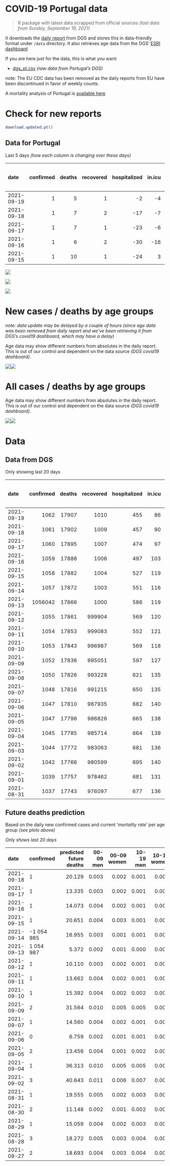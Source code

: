 COVID-19 Portugal data
================

> R package with latest data scrapped from official sources *(last data
> from Sunday, September 19, 2021)*

It downloads the [daily
report](https://covid19.min-saude.pt/relatorio-de-situacao/) from DGS
and stores this in data-friendly format under `/data` directory. It also
retrieves age data from the DGS’ [ESRI
dashboard](https://covid19.min-saude.pt/ponto-de-situacao-atual-em-portugal/)

If you are here just for the data, this is what you want:

-   [dgs\_pt.csv](raw/master/data/dgs_pt.csv) *(raw data from Portugal’s
    DGS)*

note: The EU CDC data has been removed as the daily reports from EU have
been discontinued in favor of weekly counts.

A mortality analysis of Portugal is [available
here](https://averissimo.github.io/covid19-analysis/mortality.html)

# Check for new reports

``` r
download.updated.pt()
```

## Data for Portugal

Last 5 days *(how each column is changing over these days)*

| date       | confirmed | deaths | recovered | hospitalized | in.icu | first vaccine | second vaccine | confirmed m 00-09 | confirmed w 00-09 | confirmed m 10-19 | confirmed w 10-19 | confirmed m 20-29 | confirmed w 20-29 | confirmed m 30-39 | confirmed w 30-39 | confirmed m 40-49 | confirmed w 40-49 | confirmed m 50-59 | confirmed w 50-59 | confirmed m 60-69 | confirmed w 60-69 | confirmed m 70-79 | confirmed w 70-79 | confirmed m 80+ | confirmed w 80+ | death m 00-09 | death w 00-09 | death m 10-19 | death w 10-19 | death m 20-29 | death w 20-29 | death m 30-39 | death w 30-39 | death m 40-49 | death w 40-49 | death m 50-59 | death w 50-59 | death m 60-69 | death w 60-69 | death m 70-79 | death w 70-79 | death m 80+ | death w 80+ |
|:-----------|----------:|-------:|----------:|-------------:|-------:|--------------:|---------------:|------------------:|------------------:|------------------:|------------------:|------------------:|------------------:|------------------:|------------------:|------------------:|------------------:|------------------:|------------------:|------------------:|------------------:|------------------:|------------------:|----------------:|----------------:|--------------:|--------------:|--------------:|--------------:|--------------:|--------------:|--------------:|--------------:|--------------:|--------------:|--------------:|--------------:|--------------:|--------------:|--------------:|--------------:|------------:|------------:|
| 2021-09-19 |         1 |      5 |         1 |           -2 |     -4 |            NA |             NA |                NA |                NA |                NA |                NA |                NA |                NA |                NA |                NA |                NA |                NA |                NA |                NA |                NA |                NA |                NA |                NA |              NA |              NA |            NA |            NA |            NA |            NA |            NA |            NA |            NA |            NA |            NA |            NA |            NA |            NA |            NA |            NA |            NA |            NA |          NA |          NA |
| 2021-09-18 |         1 |      7 |         2 |          -17 |     -7 |            NA |             NA |                45 |                63 |                47 |                41 |                69 |                76 |                72 |                56 |                46 |                57 |                36 |                74 |                49 |                53 |                32 |                30 |              27 |              66 |             0 |             0 |             0 |             0 |             0 |             0 |             0 |             0 |             0 |             0 |             1 |             0 |             2 |             0 |             1 |             1 |           1 |           1 |
| 2021-09-17 |         1 |      7 |         1 |          -23 |     -6 |            NA |             NA |                46 |                58 |                55 |                61 |                85 |                58 |                62 |                73 |                66 |                95 |                53 |                95 |                43 |                50 |                27 |                43 |               9 |              41 |             0 |             0 |             0 |             0 |             0 |             0 |             0 |             0 |             1 |             0 |             1 |             0 |             1 |             0 |             1 |             0 |           2 |           1 |
| 2021-09-16 |         1 |      6 |         2 |          -30 |    -16 |            NA |             NA |                68 |                49 |                63 |                51 |                76 |                69 |                72 |                68 |                62 |                96 |                70 |               105 |                49 |                56 |                29 |                34 |              18 |              31 |             0 |             0 |             0 |             0 |             0 |             0 |             0 |             0 |             0 |             0 |             1 |             0 |             0 |             0 |             0 |             0 |           4 |           1 |
| 2021-09-15 |         1 |     10 |         1 |          -24 |      3 |            NA |             NA |                65 |                89 |                70 |                47 |                89 |               100 |                75 |                89 |                71 |                95 |                76 |                96 |                53 |                70 |                37 |                39 |              30 |              54 |             0 |             0 |             0 |             0 |             0 |             0 |             0 |             0 |             0 |             0 |             2 |             1 |             0 |             0 |             2 |             0 |           4 |           1 |

![](README_files/figure-gfm/totals-1.svg)<!-- -->

![](README_files/figure-gfm/differential-1.svg)<!-- -->

![](README_files/figure-gfm/differential_7days-1.svg)<!-- -->

# New cases / deaths by age groups

*note: data update may be delayed by a couple of hours (since age data
was been removed from daily report and we’ve been retrieving it from
DGS’s covid19 dashboard, which may have a delay)*

Age data may show different numbers from absolutes in the daily report.
This is out of our control and dependent on the data source *(DGS
covid19 dashboard)*.

![](README_files/figure-gfm/new_cases_deaths-1.svg)<!-- -->![](README_files/figure-gfm/new_cases_deaths-2.svg)<!-- -->

# All cases / deaths by age groups

Age data may show different numbers from absolutes in the daily report.
This is out of our control and dependent on the data source *(DGS
covid19 dashboard)*.

![](README_files/figure-gfm/total_cases_deaths-1.svg)<!-- -->![](README_files/figure-gfm/total_cases_deaths-2.svg)<!-- -->

# Data

## Data from DGS

Only showing last 20 days

| date       | confirmed | deaths | recovered | hospitalized | in.icu | confirmed m 00-09 | confirmed w 00-09 | confirmed m 10-19 | confirmed w 10-19 | confirmed m 20-29 | confirmed w 20-29 | confirmed m 30-39 | confirmed w 30-39 | confirmed m 40-49 | confirmed w 40-49 | confirmed m 50-59 | confirmed w 50-59 | confirmed m 60-69 | confirmed w 60-69 | confirmed m 70-79 | confirmed w 70-79 | confirmed m 80+ | confirmed w 80+ | death m 00-09 | death w 00-09 | death m 10-19 | death w 10-19 | death m 20-29 | death w 20-29 | death m 30-39 | death w 30-39 | death m 40-49 | death w 40-49 | death m 50-59 | death w 50-59 | death m 60-69 | death w 60-69 | death m 70-79 | death w 70-79 | death m 80+ | death w 80+ | first vaccine | second vaccine |
|:-----------|----------:|-------:|----------:|-------------:|-------:|------------------:|------------------:|------------------:|------------------:|------------------:|------------------:|------------------:|------------------:|------------------:|------------------:|------------------:|------------------:|------------------:|------------------:|------------------:|------------------:|----------------:|----------------:|--------------:|--------------:|--------------:|--------------:|--------------:|--------------:|--------------:|--------------:|--------------:|--------------:|--------------:|--------------:|--------------:|--------------:|--------------:|--------------:|------------:|------------:|--------------:|---------------:|
| 2021-09-19 |      1062 |  17907 |      1010 |          455 |     86 |                NA |                NA |                NA |                NA |                NA |                NA |                NA |                NA |                NA |                NA |                NA |                NA |                NA |                NA |                NA |                NA |              NA |              NA |            NA |            NA |            NA |            NA |            NA |            NA |            NA |            NA |            NA |            NA |            NA |            NA |            NA |            NA |            NA |            NA |          NA |          NA |            NA |             NA |
| 2021-09-18 |      1061 |  17902 |      1009 |          457 |     90 |             33068 |             31850 |             56838 |             57117 |             84144 |             88655 |             73548 |             82869 |             76465 |             94181 |             64271 |             80855 |             46871 |             51422 |             29675 |             33382 |           25236 |           50178 |             2 |             1 |             1 |             1 |             8 |             5 |            26 |            20 |           109 |            67 |           363 |           156 |          1131 |           499 |          2395 |          1439 |        5355 |        6324 |            NA |             NA |
| 2021-09-17 |      1060 |  17895 |      1007 |          474 |     97 |             33023 |             31787 |             56791 |             57076 |             84075 |             88579 |             73476 |             82813 |             76419 |             94124 |             64235 |             80781 |             46822 |             51369 |             29643 |             33352 |           25209 |           50112 |             2 |             1 |             1 |             1 |             8 |             5 |            26 |            20 |           109 |            67 |           362 |           156 |          1129 |           499 |          2394 |          1438 |        5354 |        6323 |            NA |             NA |
| 2021-09-16 |      1059 |  17888 |      1006 |          497 |    103 |             32977 |             31729 |             56736 |             57015 |             83990 |             88521 |             73414 |             82740 |             76353 |             94029 |             64182 |             80686 |             46779 |             51319 |             29616 |             33309 |           25200 |           50071 |             2 |             1 |             1 |             1 |             8 |             5 |            26 |            20 |           108 |            67 |           361 |           156 |          1128 |           499 |          2393 |          1438 |        5352 |        6322 |            NA |             NA |
| 2021-09-15 |      1058 |  17882 |      1004 |          527 |    119 |             32909 |             31680 |             56673 |             56964 |             83914 |             88452 |             73342 |             82672 |             76291 |             93933 |             64112 |             80581 |             46730 |             51263 |             29587 |             33275 |           25182 |           50040 |             2 |             1 |             1 |             1 |             8 |             5 |            26 |            20 |           108 |            67 |           360 |           156 |          1128 |           499 |          2393 |          1438 |        5348 |        6321 |            NA |             NA |
| 2021-09-14 |      1057 |  17872 |      1003 |          551 |    116 |             32844 |             31591 |             56603 |             56917 |             83825 |             88352 |             73267 |             82583 |             76220 |             93838 |             64036 |             80485 |             46677 |             51193 |             29550 |             33236 |           25152 |           49986 |             2 |             1 |             1 |             1 |             8 |             5 |            26 |            20 |           108 |            67 |           358 |           155 |          1128 |           499 |          2391 |          1438 |        5344 |        6320 |       8451444 |        6371076 |
| 2021-09-13 |   1056042 |  17866 |      1000 |          586 |    119 |             32802 |             31560 |             56539 |             56863 |             83727 |             88277 |             73188 |             82506 |             76159 |             93745 |             63971 |             80411 |             46633 |             51129 |             29524 |             33199 |           25127 |           49942 |             2 |             1 |             1 |             1 |             8 |             5 |            26 |            20 |           107 |            67 |           358 |           155 |          1128 |           499 |          2391 |          1436 |        5343 |        6318 |       8441603 |        6325476 |
| 2021-09-12 |      1055 |  17861 |    999904 |          569 |    120 |             32763 |             31537 |             56511 |             56836 |             83693 |             88243 |             73154 |             82464 |             76129 |             93710 |             63946 |             80387 |             46615 |             51102 |             29509 |             33192 |           25117 |           49936 |             2 |             1 |             1 |             1 |             8 |             5 |            26 |            20 |           107 |            67 |           358 |           155 |          1127 |           499 |          2390 |          1436 |        5342 |        6316 |       8436183 |        6293193 |
| 2021-09-11 |      1054 |  17853 |    999083 |          552 |    121 |             32715 |             31481 |             56452 |             56787 |             83601 |             88165 |             73088 |             82407 |             76060 |             93646 |             63897 |             80319 |             46577 |             51065 |             29491 |             33164 |           25108 |           49907 |             2 |             1 |             1 |             1 |             8 |             5 |            26 |            20 |           107 |            67 |           358 |           155 |          1127 |           498 |          2389 |          1435 |        5341 |        6312 |       8426360 |        6177334 |
| 2021-09-10 |      1053 |  17843 |    996987 |          569 |    118 |             32648 |             31408 |             56373 |             56715 |             83478 |             88038 |             73003 |             82323 |             75991 |             93554 |             63839 |             80234 |             46533 |             51009 |             29462 |             33131 |           25089 |           49879 |             2 |             1 |             1 |             1 |             8 |             5 |            26 |            20 |           106 |            67 |           358 |           155 |          1127 |           498 |          2386 |          1435 |        5337 |        6310 |       8415358 |        6147472 |
| 2021-09-09 |      1052 |  17836 |    995051 |          597 |    127 |             32584 |             31341 |             56266 |             56619 |             83348 |             87919 |             72890 |             82243 |             75903 |             93449 |             63784 |             80157 |             46490 |             50954 |             29426 |             33097 |           25067 |           49847 |             2 |             1 |             1 |             1 |             8 |             5 |            26 |            20 |           106 |            67 |           358 |           154 |          1126 |           498 |          2385 |          1433 |        5337 |        6308 |       8403582 |        6117667 |
| 2021-09-08 |      1050 |  17826 |    993228 |          621 |    135 |                NA |                NA |                NA |                NA |                NA |                NA |                NA |                NA |                NA |                NA |                NA |                NA |                NA |                NA |                NA |                NA |              NA |              NA |            NA |            NA |            NA |            NA |            NA |            NA |            NA |            NA |            NA |            NA |            NA |            NA |            NA |            NA |            NA |            NA |          NA |          NA |       8393677 |        6086746 |
| 2021-09-07 |      1048 |  17816 |    991215 |          650 |    135 |             32424 |             31182 |             56009 |             56379 |             83015 |             87651 |             72664 |             81988 |             75700 |             93189 |             63631 |             79980 |             46391 |             50810 |             29367 |             33025 |           25029 |           49768 |             2 |             1 |             1 |             1 |             8 |             5 |            26 |            20 |           106 |            67 |           357 |           154 |          1125 |           497 |          2383 |          1431 |        5332 |        6300 |       8382528 |        6056287 |
| 2021-09-06 |      1047 |  17810 |    987935 |          682 |    140 |             32358 |             31123 |             55933 |             56288 |             82889 |             87544 |             72560 |             81901 |             75606 |             93114 |             63567 |             79913 |             46341 |             50763 |             29330 |             32994 |           25010 |           49738 |             2 |             1 |             1 |             1 |             8 |             5 |            26 |            20 |           106 |            67 |           357 |           154 |          1124 |           497 |          2383 |          1430 |        5331 |        6297 |       8370475 |        6021520 |
| 2021-09-05 |      1047 |  17798 |    986826 |          665 |    138 |             32327 |             31090 |             55880 |             56230 |             82803 |             87497 |             72510 |             81859 |             75563 |             93057 |             63542 |             79877 |             46314 |             50739 |             29312 |             32982 |           25001 |           49725 |             2 |             1 |             1 |             1 |             8 |             5 |            26 |            20 |           106 |            67 |           357 |           153 |          1124 |           495 |          2382 |          1428 |        5329 |        6293 |       8359933 |        5981442 |
| 2021-09-04 |      1045 |  17785 |    985714 |          664 |    139 |             32260 |             31047 |             55786 |             56132 |             82658 |             87392 |             72424 |             81782 |             75489 |             92970 |             63487 |             79810 |             46280 |             50688 |             29286 |             32954 |           24981 |           49694 |             2 |             1 |             1 |             1 |             8 |             5 |            26 |            20 |           106 |            66 |           357 |           153 |          1124 |           494 |          2382 |          1427 |        5324 |        6288 |            NA |             NA |
| 2021-09-03 |      1044 |  17772 |    983063 |          681 |    136 |                NA |                NA |                NA |                NA |                NA |                NA |                NA |                NA |                NA |                NA |                NA |                NA |                NA |                NA |                NA |                NA |              NA |              NA |            NA |            NA |            NA |            NA |            NA |            NA |            NA |            NA |            NA |            NA |            NA |            NA |            NA |            NA |            NA |            NA |          NA |          NA |            NA |             NA |
| 2021-09-02 |      1042 |  17766 |    980599 |          695 |    140 |             32097 |             30898 |             55486 |             55844 |             82257 |             87026 |             72180 |             81531 |             75278 |             92713 |             63308 |             79642 |             46157 |             50539 |             29220 |             32867 |           24933 |           49610 |             2 |             1 |             1 |             1 |             8 |             5 |            26 |            20 |           106 |            66 |           357 |           153 |          1122 |           493 |          2381 |          1426 |        5316 |        6282 |       8324011 |        5853926 |
| 2021-09-01 |      1039 |  17757 |    978462 |          681 |    131 |                NA |                NA |                NA |                NA |                NA |                NA |                NA |                NA |                NA |                NA |                NA |                NA |                NA |                NA |                NA |                NA |              NA |              NA |            NA |            NA |            NA |            NA |            NA |            NA |            NA |            NA |            NA |            NA |            NA |            NA |            NA |            NA |            NA |            NA |          NA |          NA |       8280066 |        5794207 |
| 2021-08-31 |      1037 |  17743 |    976097 |          677 |    136 |             31913 |             30711 |             55095 |             55472 |             81729 |             86622 |             71874 |             81237 |             75013 |             92365 |             63100 |             79379 |             46011 |             50373 |             29122 |             32743 |           24873 |           49555 |             2 |             1 |             1 |             1 |             8 |             5 |            26 |            20 |           106 |            66 |           354 |           153 |          1118 |           491 |          2377 |          1425 |        5314 |        6275 |       8256267 |        5767235 |

## Future deaths prediction

Based on the daily new confirmed cases and current *‘mortality rate’*
per age group *(see plots above)*

*Only shows last 20 days*

| date       | confirmed  | predicted future deaths | 00-09 men | 00-09 women | 10-19 men | 10-19 women | 20-29 men | 20-29 women | 30-39 men | 30-39 women | 40-49 men | 40-49 women | 50-59 men | 50-59 women | 60-69 men | 60-69 women | 70-79 men | 70-79 women | 80+ men | 80+ women |
|:-----------|:-----------|------------------------:|----------:|------------:|----------:|------------:|----------:|------------:|----------:|------------:|----------:|------------:|----------:|------------:|----------:|------------:|----------:|------------:|--------:|----------:|
| 2021-09-18 | 1          |                  20.129 |     0.003 |       0.002 |     0.001 |       0.001 |     0.007 |       0.004 |     0.025 |       0.014 |     0.066 |       0.041 |     0.203 |       0.143 |     1.182 |       0.514 |     2.583 |       1.293 |   5.729 |     8.318 |
| 2021-09-17 | 1          |                  13.335 |     0.003 |       0.002 |     0.001 |       0.001 |     0.008 |       0.003 |     0.022 |       0.018 |     0.094 |       0.068 |     0.299 |       0.183 |     1.038 |       0.485 |     2.179 |       1.854 |   1.910 |     5.167 |
| 2021-09-16 | 1          |                  14.073 |     0.004 |       0.002 |     0.001 |       0.001 |     0.007 |       0.004 |     0.025 |       0.016 |     0.088 |       0.068 |     0.395 |       0.203 |     1.182 |       0.543 |     2.341 |       1.466 |   3.820 |     3.907 |
| 2021-09-15 | 1          |                  20.651 |     0.004 |       0.003 |     0.001 |       0.001 |     0.008 |       0.006 |     0.027 |       0.021 |     0.101 |       0.068 |     0.429 |       0.185 |     1.279 |       0.679 |     2.986 |       1.681 |   6.366 |     6.806 |
| 2021-09-14 | -1 054 985 |                  16.955 |     0.003 |       0.001 |     0.001 |       0.001 |     0.009 |       0.004 |     0.028 |       0.019 |     0.087 |       0.066 |     0.367 |       0.143 |     1.062 |       0.621 |     2.098 |       1.595 |   5.305 |     5.545 |
| 2021-09-13 | 1 054 987  |                   5.372 |     0.002 |       0.001 |     0.000 |       0.000 |     0.003 |       0.002 |     0.012 |       0.010 |     0.043 |       0.025 |     0.141 |       0.046 |     0.434 |       0.262 |     1.211 |       0.302 |   2.122 |     0.756 |
| 2021-09-12 | 1          |                  10.110 |     0.003 |       0.002 |     0.001 |       0.001 |     0.009 |       0.004 |     0.023 |       0.014 |     0.098 |       0.046 |     0.277 |       0.131 |     0.917 |       0.359 |     1.453 |       1.207 |   1.910 |     3.655 |
| 2021-09-11 | 1          |                  13.662 |     0.004 |       0.002 |     0.001 |       0.001 |     0.012 |       0.007 |     0.030 |       0.020 |     0.098 |       0.065 |     0.328 |       0.164 |     1.062 |       0.543 |     2.341 |       1.423 |   4.032 |     3.529 |
| 2021-09-10 | 1          |                  15.392 |     0.004 |       0.002 |     0.002 |       0.002 |     0.012 |       0.007 |     0.040 |       0.019 |     0.125 |       0.075 |     0.311 |       0.149 |     1.038 |       0.534 |     2.905 |       1.466 |   4.668 |     4.033 |
| 2021-09-09 | 2          |                  31.564 |     0.010 |       0.005 |     0.005 |       0.004 |     0.032 |       0.015 |     0.080 |       0.062 |     0.289 |       0.185 |     0.864 |       0.342 |     2.389 |       1.397 |     4.762 |       3.104 |   8.063 |     9.956 |
| 2021-09-07 | 1          |                  14.560 |     0.004 |       0.002 |     0.001 |       0.002 |     0.012 |       0.006 |     0.037 |       0.021 |     0.134 |       0.053 |     0.361 |       0.129 |     1.207 |       0.456 |     2.986 |       1.336 |   4.032 |     3.781 |
| 2021-09-06 | 0          |                   6.759 |     0.002 |       0.001 |     0.001 |       0.001 |     0.008 |       0.003 |     0.018 |       0.010 |     0.061 |       0.041 |     0.141 |       0.069 |     0.652 |       0.233 |     1.453 |       0.517 |   1.910 |     1.638 |
| 2021-09-05 | 2          |                  13.456 |     0.004 |       0.001 |     0.002 |       0.002 |     0.014 |       0.006 |     0.030 |       0.019 |     0.105 |       0.062 |     0.311 |       0.129 |     0.820 |       0.495 |     2.098 |       1.207 |   4.244 |     3.907 |
| 2021-09-04 | 1          |                  36.313 |     0.010 |       0.005 |     0.005 |       0.005 |     0.038 |       0.021 |     0.086 |       0.061 |     0.301 |       0.183 |     1.011 |       0.324 |     2.968 |       1.446 |     5.327 |       3.750 |  10.185 |    10.587 |
| 2021-09-02 | 3          |                  40.643 |     0.011 |       0.006 |     0.007 |       0.007 |     0.050 |       0.023 |     0.108 |       0.071 |     0.378 |       0.248 |     1.175 |       0.507 |     3.523 |       1.611 |     7.909 |       5.345 |  12.732 |     6.932 |
| 2021-08-31 | 1          |                  19.555 |     0.005 |       0.002 |     0.003 |       0.003 |     0.022 |       0.011 |     0.052 |       0.035 |     0.165 |       0.100 |     0.503 |       0.197 |     1.520 |       0.543 |     3.955 |       1.767 |   4.244 |     6.428 |
| 2021-08-30 | 2          |                  11.148 |     0.002 |       0.001 |     0.002 |       0.002 |     0.013 |       0.007 |     0.028 |       0.021 |     0.096 |       0.046 |     0.271 |       0.112 |     0.772 |       0.330 |     1.291 |       0.819 |   2.546 |     4.789 |
| 2021-08-29 | 1          |                  15.059 |     0.004 |       0.002 |     0.003 |       0.003 |     0.023 |       0.011 |     0.045 |       0.028 |     0.134 |       0.093 |     0.497 |       0.181 |     1.207 |       0.553 |     2.825 |       1.379 |   4.668 |     3.403 |
| 2021-08-28 | 3          |                  18.272 |     0.005 |       0.003 |     0.004 |       0.004 |     0.030 |       0.016 |     0.058 |       0.040 |     0.177 |       0.124 |     0.559 |       0.266 |     1.424 |       0.805 |     2.663 |       1.767 |   3.395 |     6.932 |
| 2021-08-27 | 2          |                  18.693 |     0.004 |       0.003 |     0.004 |       0.004 |     0.033 |       0.017 |     0.059 |       0.038 |     0.165 |       0.124 |     0.480 |       0.216 |     1.786 |       0.747 |     3.228 |       2.069 |   5.305 |     4.411 |
